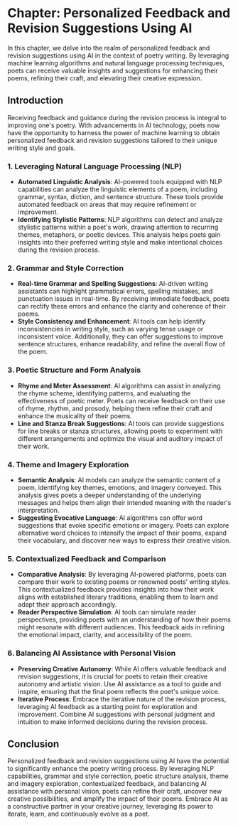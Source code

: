 Chapter: Personalized Feedback and Revision Suggestions Using AI
================================================================

In this chapter, we delve into the realm of personalized feedback and revision suggestions using AI in the context of poetry writing. By leveraging machine learning algorithms and natural language processing techniques, poets can receive valuable insights and suggestions for enhancing their poems, refining their craft, and elevating their creative expression.

Introduction
------------

Receiving feedback and guidance during the revision process is integral to improving one's poetry. With advancements in AI technology, poets now have the opportunity to harness the power of machine learning to obtain personalized feedback and revision suggestions tailored to their unique writing style and goals.

### 1. Leveraging Natural Language Processing (NLP)

* **Automated Linguistic Analysis**: AI-powered tools equipped with NLP capabilities can analyze the linguistic elements of a poem, including grammar, syntax, diction, and sentence structure. These tools provide automated feedback on areas that may require refinement or improvement.
* **Identifying Stylistic Patterns**: NLP algorithms can detect and analyze stylistic patterns within a poet's work, drawing attention to recurring themes, metaphors, or poetic devices. This analysis helps poets gain insights into their preferred writing style and make intentional choices during the revision process.

### 2. Grammar and Style Correction

* **Real-time Grammar and Spelling Suggestions**: AI-driven writing assistants can highlight grammatical errors, spelling mistakes, and punctuation issues in real-time. By receiving immediate feedback, poets can rectify these errors and enhance the clarity and coherence of their poems.
* **Style Consistency and Enhancement**: AI tools can help identify inconsistencies in writing style, such as varying tense usage or inconsistent voice. Additionally, they can offer suggestions to improve sentence structures, enhance readability, and refine the overall flow of the poem.

### 3. Poetic Structure and Form Analysis

* **Rhyme and Meter Assessment**: AI algorithms can assist in analyzing the rhyme scheme, identifying patterns, and evaluating the effectiveness of poetic meter. Poets can receive feedback on their use of rhyme, rhythm, and prosody, helping them refine their craft and enhance the musicality of their poems.
* **Line and Stanza Break Suggestions**: AI tools can provide suggestions for line breaks or stanza structures, allowing poets to experiment with different arrangements and optimize the visual and auditory impact of their work.

### 4. Theme and Imagery Exploration

* **Semantic Analysis**: AI models can analyze the semantic content of a poem, identifying key themes, emotions, and imagery conveyed. This analysis gives poets a deeper understanding of the underlying messages and helps them align their intended meaning with the reader's interpretation.
* **Suggesting Evocative Language**: AI algorithms can offer word suggestions that evoke specific emotions or imagery. Poets can explore alternative word choices to intensify the impact of their poems, expand their vocabulary, and discover new ways to express their creative vision.

### 5. Contextualized Feedback and Comparison

* **Comparative Analysis**: By leveraging AI-powered platforms, poets can compare their work to existing poems or renowned poets' writing styles. This contextualized feedback provides insights into how their work aligns with established literary traditions, enabling them to learn and adapt their approach accordingly.
* **Reader Perspective Simulation**: AI tools can simulate reader perspectives, providing poets with an understanding of how their poems might resonate with different audiences. This feedback aids in refining the emotional impact, clarity, and accessibility of the poem.

### 6. Balancing AI Assistance with Personal Vision

* **Preserving Creative Autonomy**: While AI offers valuable feedback and revision suggestions, it is crucial for poets to retain their creative autonomy and artistic vision. Use AI assistance as a tool to guide and inspire, ensuring that the final poem reflects the poet's unique voice.
* **Iterative Process**: Embrace the iterative nature of the revision process, leveraging AI feedback as a starting point for exploration and improvement. Combine AI suggestions with personal judgment and intuition to make informed decisions during the revision process.

Conclusion
----------

Personalized feedback and revision suggestions using AI have the potential to significantly enhance the poetry writing process. By leveraging NLP capabilities, grammar and style correction, poetic structure analysis, theme and imagery exploration, contextualized feedback, and balancing AI assistance with personal vision, poets can refine their craft, uncover new creative possibilities, and amplify the impact of their poems. Embrace AI as a constructive partner in your creative journey, leveraging its power to iterate, learn, and continuously evolve as a poet.
